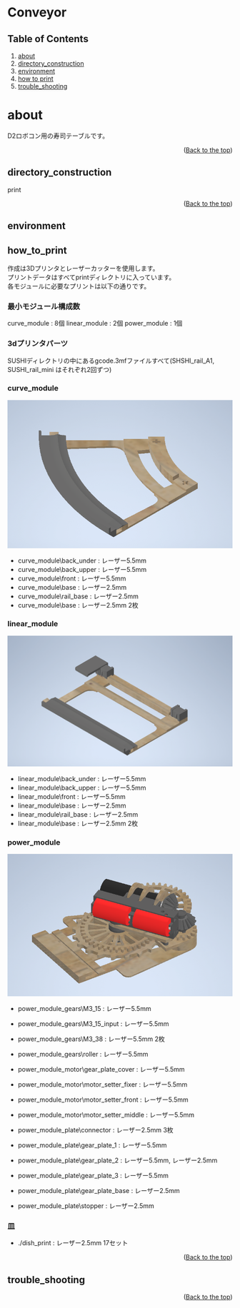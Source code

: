 # Conveyor

<div id="top"></div>

## Table of Contents 

1. [about](#about)
2. [directory_construction](#directory_construction)
3. [environment](#environment)
4. [how to print](#how_to_print)
5. [trouble_shooting](#trouble_shooting)

# about

D2ロボコン用の寿司テーブルです。

<p align="right">(<a href="#top">Back to the top</a>)</p>

## directory_construction

print

<!-- use tree command -->


<p align="right">(<a href="#top">Back to the top</a>)</p>

## environment


## how_to_print
作成は3Dプリンタとレーザーカッターを使用します。  
プリントデータはすべてprintディレクトリに入っています。  
各モジュールに必要なプリントは以下の通りです。  

### 最小モジュール構成数
curve_module : 8個
linear_module : 2個
power_module : 1個  

### 3dプリンタパーツ　　
SUSHIディレクトリの中にあるgcode.3mfファイルすべて(SHSHI_rail_A1, SUSHI_rail_mini はそれぞれ2回ずつ)
### curve_module
![alt text](imgs/curve_module.png)
- curve_module\back_under : レーザー5.5mm
- curve_module\back_upper : レーザー5.5mm
- curve_module\front : レーザー5.5mm
- curve_module\base : レーザー2.5mm
- curve_module\rail_base : レーザー2.5mm
- curve_module\base : レーザー2.5mm 2枚
### linear_module
![alt text](imgs/linear_module.png)
- linear_module\back_under : レーザー5.5mm
- linear_module\back_upper : レーザー5.5mm
- linear_module\front : レーザー5.5mm
- linear_module\base : レーザー2.5mm
- linear_module\rail_base : レーザー2.5mm
- linear_module\base : レーザー2.5mm 2枚
### power_module
![alt text](./imgs/power_module.png)
- power_module_gears\M3_15 : レーザー5.5mm
- power_module_gears\M3_15_input : レーザー5.5mm
- power_module_gears\M3_38 : レーザー5.5mm 2枚
- power_module_gears\roller : レーザー5.5mm

- power_module_motor\gear_plate_cover : レーザー5.5mm
- power_module_motor\motor_setter_fixer : レーザー5.5mm
- power_module_motor\motor_setter_front : レーザー5.5mm
- power_module_motor\motor_setter_middle : レーザー5.5mm

- power_module_plate\connector : レーザー2.5mm 3枚
- power_module_plate\gear_plate_1 : レーザー5.5mm
- power_module_plate\gear_plate_2 : レーザー5.5mm, レーザー2.5mm
- power_module_plate\gear_plate_3 : レーザー5.5mm
- power_module_plate\gear_plate_base : レーザー2.5mm
- power_module_plate\stopper : レーザー2.5mm

### 皿
- ./dish_print : レーザー2.5mm 17セット


<p align="right">(<a href="#top">Back to the top</a>)</p>

## trouble_shooting


<p align="right">(<a href=\"#top\">Back to the top</a>)</p>